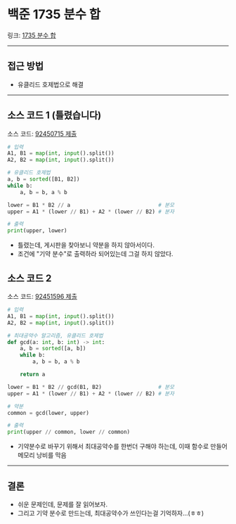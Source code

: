# 백준 1735 분수 합

링크: [1735 분수 합](https://www.acmicpc.net/problem/1735)

---

## 접근 방법

- 유클리드 호제법으로 해결

---

## 소스 코드 1 (틀렸습니다)

소스 코드: [92450715 제출](https://www.acmicpc.net/source/92450715)

```python
# 입력
A1, B1 = map(int, input().split())
A2, B2 = map(int, input().split())

# 유클리드 호제법
a, b = sorted([B1, B2])
while b:
    a, b = b, a % b

lower = B1 * B2 // a                            # 분모
upper = A1 * (lower // B1) + A2 * (lower // B2) # 분자

# 출력
print(upper, lower)
```

- 틀렸는데, 게시판을 찾아보니 약분을 하지 않아서이다.
- 조건에 "기약 분수"로 출력하라 되어있는데 그걸 하지 않았다.

## 소스 코드 2

소스 코드: [92451596 제출](https://www.acmicpc.net/source/92451596)

```python
# 입력
A1, B1 = map(int, input().split())
A2, B2 = map(int, input().split())

# 최대공약수 알고리즘, 유클리드 호제법
def gcd(a: int, b: int) -> int:
    a, b = sorted([a, b])
    while b:
        a, b = b, a % b

    return a

lower = B1 * B2 // gcd(B1, B2)                  # 분모
upper = A1 * (lower // B1) + A2 * (lower // B2) # 분자

# 약분
common = gcd(lower, upper)

# 출력
print(upper // common, lower // common)
```

- 기약분수로 바꾸기 위해서 최대공약수를 한번더 구해야 하는데, 이때 함수로 만들어 메모리 낭비를 막음

---

## 결론

- 쉬운 문제인데, 문제를 잘 읽어보자.
- 그리고 기약 분수로 만드는데, 최대공약수가 쓰인다는걸 기억하자...(ㅎㅎ)
